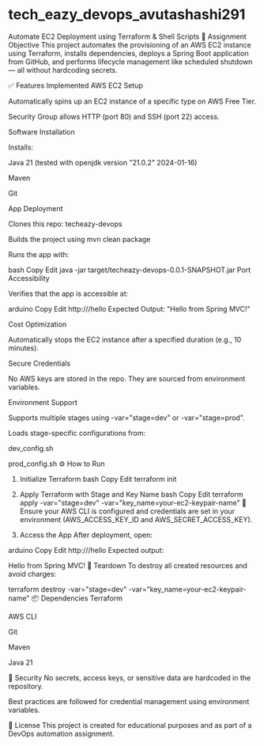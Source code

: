 # tech_eazy_devops_avutashashi291
Automate EC2 Deployment using Terraform & Shell Scripts
📌 Assignment Objective
This project automates the provisioning of an AWS EC2 instance using Terraform, installs dependencies, deploys a Spring Boot application from GitHub, and performs lifecycle management like scheduled shutdown — all without hardcoding secrets.

✅ Features Implemented
AWS EC2 Setup

Automatically spins up an EC2 instance of a specific type on AWS Free Tier.

Security Group allows HTTP (port 80) and SSH (port 22) access.

Software Installation

Installs:

Java 21 (tested with openjdk version "21.0.2" 2024-01-16)

Maven

Git

App Deployment

Clones this repo: techeazy-devops

Builds the project using mvn clean package

Runs the app with:

bash
Copy
Edit
java -jar target/techeazy-devops-0.0.1-SNAPSHOT.jar
Port Accessibility

Verifies that the app is accessible at:

arduino
Copy
Edit
http://<EC2-Public-IP>/hello
Expected Output: "Hello from Spring MVC!"

Cost Optimization

Automatically stops the EC2 instance after a specified duration (e.g., 10 minutes).

Secure Credentials

No AWS keys are stored in the repo. They are sourced from environment variables.

Environment Support

Supports multiple stages using -var="stage=dev" or -var="stage=prod".

Loads stage-specific configurations from:

dev_config.sh

prod_config.sh
⚙️ How to Run
1. Initialize Terraform
bash
Copy
Edit
terraform init
2. Apply Terraform with Stage and Key Name
bash
Copy
Edit
terraform apply -var="stage=dev" -var="key_name=your-ec2-keypair-name"
🔐 Ensure your AWS CLI is configured and credentials are set in your environment (AWS_ACCESS_KEY_ID and AWS_SECRET_ACCESS_KEY).

3. Access the App
After deployment, open:

arduino
Copy
Edit
http://<your-ec2-public-ip>/hello
Expected output:

Hello from Spring MVC!
🧹 Teardown
To destroy all created resources and avoid charges:

terraform destroy -var="stage=dev" -var="key_name=your-ec2-keypair-name"
📦 Dependencies
Terraform

AWS CLI

Git

Maven

Java 21

🔐 Security
No secrets, access keys, or sensitive data are hardcoded in the repository.

Best practices are followed for credential management using environment variables.

📄 License
This project is created for educational purposes and as part of a DevOps automation assignment.
